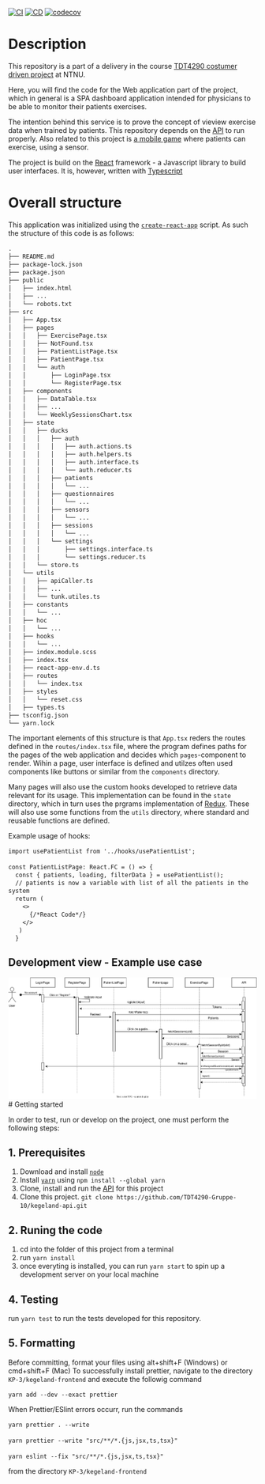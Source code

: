 [![CI](https://github.com/TDT4290-Gruppe-10/kegeland-frontend/actions/workflows/on-pull-request.yml/badge.svg)](https://github.com/TDT4290-Gruppe-10/kegeland-frontend/actions/workflows/on-pull-request.yml)
[![CD](https://github.com/TDT4290-Gruppe-10/kegeland-frontend/actions/workflows/on-push.yml/badge.svg)](https://github.com/TDT4290-Gruppe-10/kegeland-frontend/actions/workflows/on-push.yml)
[![codecov](https://codecov.io/gh/TDT4290-Gruppe-10/kegeland-frontend/branch/master/graph/badge.svg?token=PA8OQV3AWD)](https://codecov.io/gh/TDT4290-Gruppe-10/kegeland-frontend)

# Description

This repository is a part of a delivery in the course [TDT4290 costumer driven project](https://www.ntnu.no/studier/emner/TDT4290/2017/1#tab=omEmnet) at NTNU.

Here, you will find the code for the Web application part of the project, which in general is a SPA dashboard application intended for physicians to be able to monitor their patients exercises.

The intention behind this service is to prove the concept of vieview exercise data when trained by patients. This repository depends on the [API](https://github.com/TDT4290-Gruppe-10/kegeland-api) to run properly. Also related to this project is [a mobile game](https://github.com/TDT4290-Gruppe-10/kegeland-app) where patients can exercise, using a sensor.

The project is build on the [React](https://reactjs.org/) framework - a Javascript library to build user interfaces. It is, however, written with [Typescript](https://www.typescriptlang.org/)

# Overall structure

This application was initialized using the [`create-react-app`](https://create-react-app.dev/docs/getting-started/) script.
As such the structure of this code is as follows:

```{r}
.
├── README.md
├── package-lock.json
├── package.json
├── public
│   ├── index.html
│   ├── ...
│   └── robots.txt
├── src
│   ├── App.tsx
│   ├── pages
│   │   ├── ExercisePage.tsx
│   │   ├── NotFound.tsx
│   │   ├── PatientListPage.tsx
│   │   ├── PatientPage.tsx
│   │   └── auth
│   │       ├── LoginPage.tsx
│   │       └── RegisterPage.tsx
│   ├── components
│   │   ├── DataTable.tsx
│   │   ├── ...
│   │   └── WeeklySessionsChart.tsx
│   ├── state
│   │   ├── ducks
│   │   │   ├── auth
│   │   │   │   ├── auth.actions.ts
│   │   │   │   ├── auth.helpers.ts
│   │   │   │   ├── auth.interface.ts
│   │   │   │   └── auth.reducer.ts
│   │   │   ├── patients
│   │   │   │   └── ...
│   │   │   ├── questionnaires
│   │   │   │   └── ...
│   │   │   ├── sensors
│   │   │   │   └── ...
│   │   │   ├── sessions
│   │   │   │   └── ...
│   │   │   └── settings
│   │   │       ├── settings.interface.ts
│   │   │       └── settings.reducer.ts
│   │   └── store.ts
│   └── utils
│   │   ├── apiCaller.ts
│   │   ├── ...
│   │   └── tunk.utiles.ts
│   ├── constants
│   │   └── ...
│   ├── hoc
│   │   └── ...
│   ├── hooks
│   │   └── ...
│   ├── index.module.scss
│   ├── index.tsx
│   ├── react-app-env.d.ts
│   ├── routes
│   │   └── index.tsx
│   ├── styles
│   │   └── reset.css
│   ├── types.ts
├── tsconfig.json
└── yarn.lock

```

The important elements of this structure is that `App.tsx` reders the routes defined in the `routes/index.tsx` file, where the program defines paths for the pages of the web application and decides which `pages`-component to render. Wihin a page, user interface is defined and utilzes often used components like buttons or similar from the `components` directory.

Many pages will also use the custom hooks developed to retrieve data relevant for its usage. This implementation can be found in the `state` directory, which in turn uses the prgrams implementation of [Redux](https://react-redux.js.org/). These will also use some functions from the `utils` directory, where standard and reusable functions are defined.

Example usage of hooks:

```
import usePatientList from '../hooks/usePatientList';

const PatientListPage: React.FC = () => {
  const { patients, loading, filterData } = usePatientList();
  // patients is now a variable with list of all the patients in the system
  return (
    <>
      {/*React Code*/}
    </>
   )
  }
```

## Development view - Example use case

<img src="public\readmeImages\webProcessView.drawio.svg" >
# Getting started

In order to test, run or develop on the project, one must perform the following steps:

## 1. Prerequisites

1. Download and install [`node`](https://nodejs.org/en/download/)
2. Install [`yarn`](https://classic.yarnpkg.com/lang/en/docs/install/#mac-stable) using `npm install --global yarn`
3. Clone, install and run the [API](https://github.com/TDT4290-Gruppe-10/kegeland-api) for this project
4. Clone this project. `git clone https://github.com/TDT4290-Gruppe-10/kegeland-api.git`

## 2. Runing the code

1. cd into the folder of this project from a terminal
2. run `yarn install`
3. once everyting is installed, you can run `yarn start` to spin up a development server on your local machine

## 4. Testing

run `yarn test` to run the tests developed for this repository.

## 5. Formatting

Before committing, format your files using alt+shift+F (Windows) or cmd+shift+F (Mac)
To successfully install prettier, navigate to the directory `KP-3/kegeland-frontend` and execute the followig command

```
yarn add --dev --exact prettier
```

When Prettier/ESlint errors occurr, run the commands

```
yarn prettier . --write

yarn prettier --write "src/**/*.{js,jsx,ts,tsx}"

yarn eslint --fix "src/**/*.{js,jsx,ts,tsx}"
```

from the directory `KP-3/kegeland-frontend`
